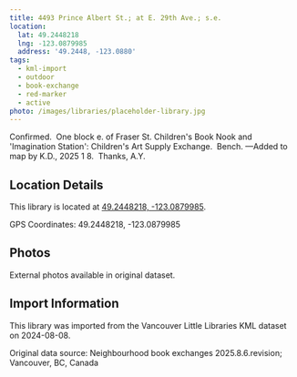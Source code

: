 ```yaml
---
title: 4493 Prince Albert St.; at E. 29th Ave.; s.e.
location:
  lat: 49.2448218
  lng: -123.0879985
  address: '49.2448, -123.0880'
tags:
  - kml-import
  - outdoor
  - book-exchange
  - red-marker
  - active
photo: /images/libraries/placeholder-library.jpg
---
```

Confirmed.  One block e. of Fraser St.
Children's Book Nook and 'Imagination Station': Children's Art Supply Exchange.  Bench.
—Added to map by K.D., 2025 1 8.  Thanks, A.Y.

## Location Details

This library is located at [49.2448218, -123.0879985](https://www.google.com/maps?q=49.2448218,-123.0879985).

GPS Coordinates: 49.2448218, -123.0879985

## Photos

External photos available in original dataset.

## Import Information

This library was imported from the Vancouver Little Libraries KML dataset on 2024-08-08.

Original data source: Neighbourhood book exchanges 2025.8.6.revision; Vancouver, BC, Canada
